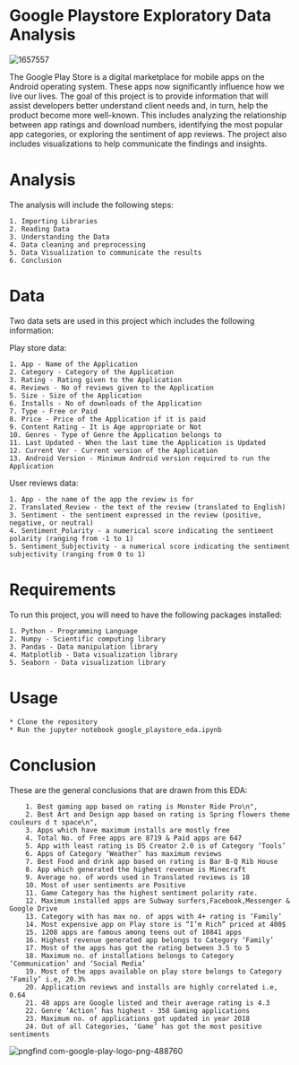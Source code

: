 
# Google Playstore Exploratory Data Analysis

![1657557](https://user-images.githubusercontent.com/121177364/213858410-0fefa3f6-4aed-46cb-b9cb-838a98340f2e.jpg)

The Google Play Store is a digital marketplace for mobile apps on the Android operating system. These apps now significantly influence how we live our lives. The goal of this project is to provide information that will assist developers better understand client needs and, in turn, help the product become more well-known. This includes analyzing the relationship between app ratings and download numbers, identifying the most popular app categories, or exploring the sentiment of app reviews. The project also includes visualizations to help communicate the findings and insights.

# Analysis

The analysis will include the following steps:

    1. Importing Libraries
    2. Reading Data
    3. Understanding the Data
    4. Data cleaning and preprocessing
    5. Data Visualization to communicate the results
    6. Conclusion

#  Data

Two data sets are used in this project which includes the following information:

Play store data:

    1. App - Name of the Application
    2. Category - Category of the Application
    3. Rating - Rating given to the Application
    4. Reviews - No of reviews given to the Application
    5. Size - Size of the Application
    6. Installs - No of downloads of the Application
    7. Type - Free or Paid
    8. Price - Price of the Application if it is paid
    9. Content Rating - It is Age appropriate or Not
    10. Genres - Type of Genre the Application belongs to
    11. Last Updated - When the last time the Application is Updated
    12. Current Ver - Current version of the Application
    13. Android Version - Minimum Android version required to run the Application

User reviews data:

    1. App - the name of the app the review is for
    2. Translated_Review - the text of the review (translated to English)
    3. Sentiment - the sentiment expressed in the review (positive, negative, or neutral)
    4. Sentiment_Polarity - a numerical score indicating the sentiment polarity (ranging from -1 to 1)
    5. Sentiment_Subjectivity - a numerical score indicating the sentiment subjectivity (ranging from 0 to 1)

# Requirements

To run this project, you will need to have the following packages installed:

    1. Python - Programming Language
    2. Numpy - Scientific computing library
    3. Pandas - Data manipulation library
    4. Matplotlib - Data visualization library
    5. Seaborn - Data visualization library

# Usage

    * Clone the repository
    * Run the jupyter notebook google_playstore_eda.ipynb

# Conclusion

These are the general conclusions that are drawn from this EDA:

        1. Best gaming app based on rating is Monster Ride Pro\n",
        2. Best Art and Design app based on rating is Spring flowers theme couleurs d t space\n",
        3. Apps which have maximum installs are mostly free
        4. Total No. of Free apps are 8719 & Paid apps are 647
        5. App with least rating is DS Creator 2.0 is of Category ‘Tools’
        6. Apps of Category ‘Weather’ has maximum reviews
        7. Best Food and drink app based on rating is Bar B-Q Rib House
        8. App which generated the highest revenue is Minecraft
        9. Average no. of words used in Translated reviews is 18
        10. Most of user sentiments are Positive
        11. Game Category has the highest sentiment polarity rate.
        12. Maximum installed apps are Subway surfers,Facebook,Messenger & Google Drive
        13. Category with has max no. of apps with 4+ rating is ‘Family’
        14. Most expensive app on Play store is “I’m Rich” priced at 400$
        15. 1208 apps are famous among teens out of 10841 apps
        16. Highest revenue generated app belongs to Category ‘Family’
        17. Most of the apps has got the rating between 3.5 to 5
        18. Maximum no. of installations belongs to Category ‘Communication’ and ‘Social Media’
        19. Most of the apps available on play store belongs to Category ‘Family’ i.e, 20.3%
        20. Application reviews and installs are highly correlated i.e, 0.64
        21. 48 apps are Google listed and their average rating is 4.3
        22. Genre ‘Action’ has highest - 358 Gaming applications
        23. Maximum no. of applications got updated in year 2018
        24. Out of all Categories, ‘Game’ has got the most positive sentiments

![pngfind com-google-play-logo-png-488760](https://user-images.githubusercontent.com/121177364/213854305-652fd3a3-84e6-40cd-a763-9ec1c97c951b.png)
